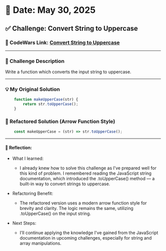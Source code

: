 # 📅 Date: May 30, 2025
## ✅ Challenge: Convert String to Uppercase

### 🔗 CodeWars Link: [Convert String to Uppercase](https://www.codewars.com/kata/57a0556c7cb1f31ab3000ad7/solutions/javascript)


---



### 🧩 Challenge Description  
Write a function which converts the input string to uppercase.

---



### 💡 My Original Solution
```js
    function makeUpperCase(str) {
        return str.toUpperCase();
    }
```

### 🔁 Refactored Solution (Arrow Function Style)
```js
    const makeUpperCase = (str) => str.toUpperCase();
```

---


#### 💬 Reflection:

- What I learned:
    - I already knew how to solve this challenge as I’ve prepared well for this kind of problem. I remembered reading the JavaScript string documentation, which introduced the .toUpperCase() method — a built-in way to convert strings to uppercase.

- Refactoring Benefit:
    - The refactored version uses a modern arrow function style for brevity and clarity. The logic remains the same, utilizing .toUpperCase() on the input string.

- Next Steps:
    - I’ll continue applying the knowledge I've gained from the JavaScript documentation in upcoming challenges, especially for string and array manipulations.